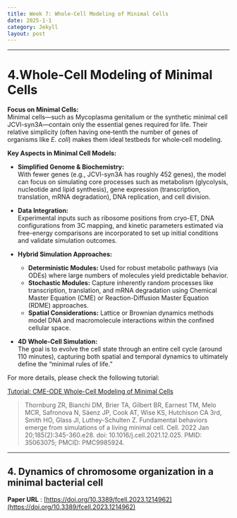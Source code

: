 ```yaml
---
title: Week 7: Whole-Cell Modeling of Minimal Cells
date: 2025-1-1
category: Jekyll
layout: post
---
```



---

# 4.Whole-Cell Modeling of Minimal Cells

**Focus on Minimal Cells:**  
Minimal cells—such as Mycoplasma genitalium or the synthetic minimal cell JCVI-syn3A—contain only the essential genes required for life. Their relative simplicity (often having one‐tenth the number of genes of organisms like *E. coli*) makes them ideal testbeds for whole‐cell modeling.

**Key Aspects in Minimal Cell Models:**  
- **Simplified Genome & Biochemistry:**  
  With fewer genes (e.g., JCVI-syn3A has roughly 452 genes), the model can focus on simulating core processes such as metabolism (glycolysis, nucleotide and lipid synthesis), gene expression (transcription, translation, mRNA degradation), DNA replication, and cell division.
  
- **Data Integration:**  
  Experimental inputs such as ribosome positions from cryo-ET, DNA configurations from 3C mapping, and kinetic parameters estimated via free-energy comparisons are incorporated to set up initial conditions and validate simulation outcomes.
  
- **Hybrid Simulation Approaches:**  
  - **Deterministic Modules:** Used for robust metabolic pathways (via ODEs) where large numbers of molecules yield predictable behavior.
  - **Stochastic Modules:** Capture inherently random processes like transcription, translation, and mRNA degradation using Chemical Master Equation (CME) or Reaction-Diffusion Master Equation (RDME) approaches.
  - **Spatial Considerations:** Lattice or Brownian dynamics methods model DNA and macromolecule interactions within the confined cellular space.
  
- **4D Whole-Cell Simulation:**  
  The goal is to evolve the cell state through an entire cell cycle (around 110 minutes), capturing both spatial and temporal dynamics to ultimately define the “minimal rules of life.”



For more details, please check the following tutorial: 

[Tutorial: CME-ODE Whole-Cell Modeling of Minimal Cells](../assets/instruction_CME-ODE_WholeCellModel.pdf)

> Thornburg ZR, Bianchi DM, Brier TA, Gilbert BR, Earnest TM, Melo MCR, Safronova N, Sáenz JP, Cook AT, Wise KS, Hutchison CA 3rd, Smith HO, Glass JI, Luthey-Schulten Z. Fundamental behaviors emerge from simulations of a living minimal cell. Cell. 2022 Jan 20;185(2):345-360.e28. doi: 10.1016/j.cell.2021.12.025. PMID: 35063075; PMCID: PMC9985924.

---

## **4. Dynamics of chromosome organization in a minimal bacterial cell**

 **Paper URL** : [https://doi.org/10.3389/fcell.2023.1214962](https://doi.org/10.3389/fcell.2023.1214962)
